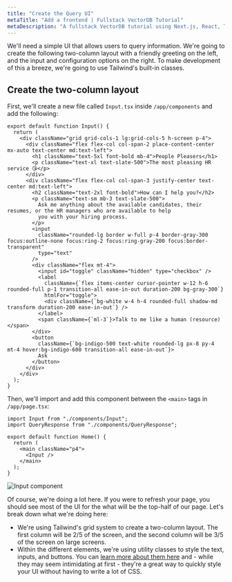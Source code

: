 ```yaml
---
title: "Create the Query UI"
metaTitle: "Add a frontend | Fullstack VectorDB Tutorial"
metaDescription: "A fullstack VectorDB tutorial using Next.js, React, TypeScript, and Hasura"
---
```


We'll need a simple UI that allows users to query information. We're going to create the following two-column layout
with a friendly greeting on the left, and the input and configuration options on the right. To make development of this
a breeze, we're going to use Tailwind's built-in classes.

## Create the two-column layout

First, we'll create a new file called `Input.tsx` inside `/app/components` and add the following:

```tsx
export default function Input() {
  return (
    <div className="grid grid-cols-1 lg:grid-cols-5 h-screen p-4">
      <div className="flex flex-col col-span-2 place-content-center mx-auto text-center md:text-left">
        <h1 className="text-5xl font-bold mb-4">People Pleasers</h1>
        <p className="text-xl text-slate-500">The most pleasing HR service 😘</p>
      </div>
      <div className="flex flex-col col-span-3 justify-center text-center md:text-left">
        <h2 className="text-2xl font-bold">How can I help you?</h2>
        <p className="text-sm mb-3 text-slate-500">
          Ask me anything about the available candidates, their resumes, or the HR managers who are available to help
          you with your hiring process.
        </p>
        <input
          className="rounded-lg border w-full p-4 border-gray-300 focus:outline-none focus:ring-2 focus:ring-gray-200 focus:border-transparent"
          type="text"
        />
        <div className="flex mt-4">
          <input id="toggle" className="hidden" type="checkbox" />
          <label
            className={`flex items-center cursor-pointer w-12 h-6 rounded-full p-1 transition-all ease-in-out duration-200 bg-gray-300`}
            htmlFor="toggle">
            <div className={`bg-white w-4 h-4 rounded-full shadow-md transform duration-200 ease-in-out`} />
          </label>
          <span className={`ml-3`}>Talk to me like a human (resource)</span>
        </div>
        <button
          className={`bg-indigo-500 text-white rounded-lg px-8 py-4 mt-4 hover:bg-indigo-600 transition-all ease-in-out`}>
          Ask
        </button>
      </div>
    </div>
  );
}
```

Then, we'll import and add this component between the `<main>` tags in `/app/page.tsx`:

```tsx
import Input from "./components/Input";
import QueryResponse from "./components/QueryResponse";

export default function Home() {
  return (
    <main className="p4">
      <Input />
    </main>
  );
}
```

![Input component](https://graphql-engine-cdn.hasura.io/learn-hasura/assets/graphql-vectordb/input-ui.png)

Of course, we're doing a lot here. If you were to refresh your page, you should see most of the UI for the what will be
the top-half of our page. Let's break down what we're doing here:

- We're using Tailwind's grid system to create a two-column layout. The first column will be 2/5 of the screen, and the
  second column will be 3/5 of the screen on large screens.
- Within the different elements, we're using utility classes to style the text, inputs, and buttons. You can
  [learn more about them here](https://tailwindcss.com/docs/utility-first) and - while they may seem intimidating at
  first - they're a great way to quickly style your UI without having to write a lot of CSS.
